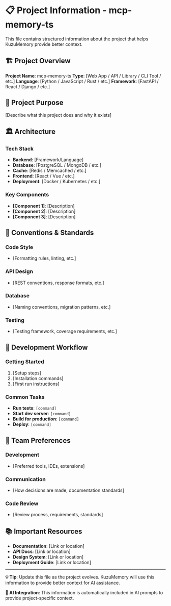 # 📋 Project Information - mcp-memory-ts

This file contains structured information about the project that helps KuzuMemory provide better context.

## 🏗️ Project Overview

**Project Name**: mcp-memory-ts
**Type**: [Web App / API / Library / CLI Tool / etc.]
**Language**: [Python / JavaScript / Rust / etc.]
**Framework**: [FastAPI / React / Django / etc.]

## 🎯 Project Purpose

[Describe what this project does and why it exists]

## 🏛️ Architecture

### Tech Stack
- **Backend**: [Framework/Language]
- **Database**: [PostgreSQL / MongoDB / etc.]
- **Cache**: [Redis / Memcached / etc.]
- **Frontend**: [React / Vue / etc.]
- **Deployment**: [Docker / Kubernetes / etc.]

### Key Components
- **[Component 1]**: [Description]
- **[Component 2]**: [Description]
- **[Component 3]**: [Description]

## 📏 Conventions & Standards

### Code Style
- [Formatting rules, linting, etc.]

### API Design
- [REST conventions, response formats, etc.]

### Database
- [Naming conventions, migration patterns, etc.]

### Testing
- [Testing framework, coverage requirements, etc.]

## 🚀 Development Workflow

### Getting Started
1. [Setup steps]
2. [Installation commands]
3. [First run instructions]

### Common Tasks
- **Run tests**: `[command]`
- **Start dev server**: `[command]`
- **Build for production**: `[command]`
- **Deploy**: `[command]`

## 🤝 Team Preferences

### Development
- [Preferred tools, IDEs, extensions]

### Communication
- [How decisions are made, documentation standards]

### Code Review
- [Review process, requirements, standards]

## 📚 Important Resources

- **Documentation**: [Link or location]
- **API Docs**: [Link or location]
- **Design System**: [Link or location]
- **Deployment Guide**: [Link or location]

---

**💡 Tip**: Update this file as the project evolves. KuzuMemory will use this information to provide better context for AI assistance.

**🤖 AI Integration**: This information is automatically included in AI prompts to provide project-specific context.
